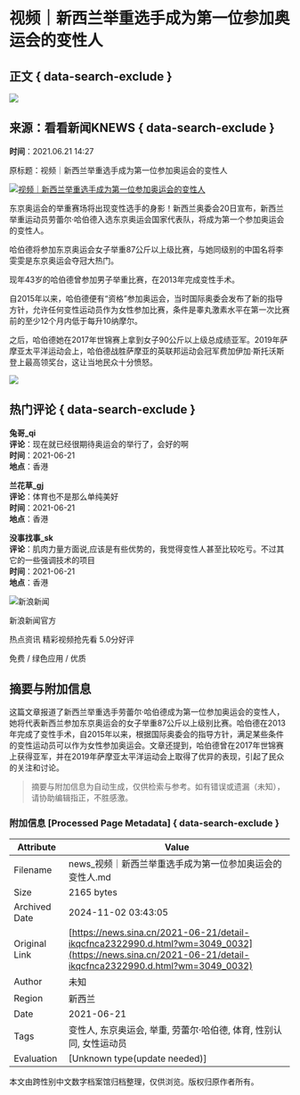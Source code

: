 # 视频｜新西兰举重选手成为第一位参加奥运会的变性人

## 正文 { data-search-exclude }


![](https://n.sinaimg.cn/sinacn/20170919/c987-fykywuc7435594.jpg)

## 来源：看看新闻KNEWS { data-search-exclude }

**时间**：2021.06.21 14:27

原标题：视频｜新西兰举重选手成为第一位参加奥运会的变性人

[![](https://p.ivideo.sina.com.cn/video/400/995/475/400995475_220_124.jpg)视频｜新西兰举重选手成为第一位参加奥运会的变性人](JavaScript:void\(0\))

东京奥运会的举重赛场将出现变性选手的身影！新西兰奥委会20日宣布，新西兰举重运动员劳蕾尔·哈伯德入选东京奥运会国家代表队，将成为第一个参加奥运会的变性人。

哈伯德将参加东京奥运会女子举重87公斤以上级比赛，与她同级别的中国名将李雯雯是东京奥运会夺冠大热门。

现年43岁的哈伯德曾参加男子举重比赛，在2013年完成变性手术。

自2015年以来，哈伯德便有“资格”参加奥运会，当时国际奥委会发布了新的指导方针，允许任何变性运动员作为女性参加比赛，条件是睾丸激素水平在第一次比赛前的至少12个月内低于每升10纳摩尔。

之后，哈伯德她在2017年世锦赛上拿到女子90公斤以上级总成绩亚军。2019年萨摩亚太平洋运动会上，哈伯德战胜萨摩亚的英联邦运动会冠军费加伊加·斯托沃斯登上最高领奖台，这让当地民众十分愤怒。

![](https://n.sinaimg.cn/default/2fb77759/20151125/320X320.png)

## 热门评论 { data-search-exclude }

**兔哥_qi**  
**评论**：现在就已经很期待奥运会的举行了，会好的啊  
**时间**：2021-06-21  
**地点**：香港

**兰花草_gj**  
**评论**：体育也不是那么单纯美好  
**时间**：2021-06-21  
**地点**：香港

**没事找事_sk**  
**评论**：肌肉力量方面说,应该是有些优势的，我觉得变性人甚至比较吃亏。不过其它的一些强调技术的项目  
**时间**：2021-06-21  
**地点**：香港

![新浪新闻](https://n.sinaimg.cn/default/80905340/20200331/sinalogo.png)

新浪新闻官方

热点资讯 精彩视频抢先看 5.0分好评

免费 / 绿色应用 / 优质

## 摘要与附加信息

<!-- tcd_abstract -->
这篇文章报道了新西兰举重选手劳蕾尔·哈伯德成为第一位参加奥运会的变性人，她将代表新西兰参加东京奥运会的女子举重87公斤以上级别比赛。哈伯德在2013年完成了变性手术，自2015年以来，根据国际奥委会的指导方针，满足某些条件的变性运动员可以作为女性参加奥运会。文章还提到，哈伯德曾在2017年世锦赛上获得亚军，并在2019年萨摩亚太平洋运动会上取得了优异的表现，引起了民众的关注和讨论。
<!-- tcd_abstract_end -->

> 摘要与附加信息为自动生成，仅供检索与参考。如有错误或遗漏（未知），请协助编辑指正，不胜感激。

### 附加信息 [Processed Page Metadata] { data-search-exclude }

| Attribute       | Value                                  |
|-----------------|----------------------------------------|
| Filename        | news_视频｜新西兰举重选手成为第一位参加奥运会的变性人.md                             |
| Size            | 2165 bytes                           |
| Archived Date   | 2024-11-02 03:43:05                             |
| Original Link   | [https://news.sina.cn/2021-06-21/detail-ikqcfnca2322990.d.html?wm=3049_0032](https://news.sina.cn/2021-06-21/detail-ikqcfnca2322990.d.html?wm=3049_0032)                       |
| Author          | 未知                               |
| Region          | 新西兰                               |
| Date            | 2021-06-21                                 |
| Tags            | 变性人, 东京奥运会, 举重, 劳蕾尔·哈伯德, 体育, 性别认同, 女性运动员                                 |
| Evaluation            | [Unknown type(update needed)]                                 |
<!-- tcd_table_end -->

本文由跨性别中文数字档案馆归档整理，仅供浏览。版权归原作者所有。

